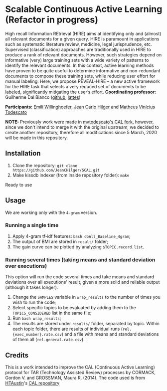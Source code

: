 # Scalable Continuous Active Learning (Refactor in progress)
High recall Information REtrieval (HIRE) aims at identifying only and (almost) all relevant documents for a given query. HIRE is paramount in applications such as systematic literature review, medicine, legal jurisprudence, etc. Supervised (classification) approaches are traditionally used in HIRE to produce a rank of relevant documents. However, such strategies depend on informative (very) large training sets with a wide variety of patterns to identify the relevant documents. In this context, active learning methods have proven to be quite useful to determine informative and non-redundant documents to compose these training sets, while reducing user effort for manual labeling. Here, we propose
REVEAL-HIRE – a new active framework for the HIRE task that selects a very reduced set of documents to be labeled, significantly mitigating the user’s effort. 
**Coordinating professor:** Guilherme Dal Bianco ([github](https://github.com/dbguilherme), [lattes]( http://lattes.cnpq.br/5152594034228273))

**Participants:** [Emili Willinghoefer](https://github.com/Emiliwillinghoefer), [Jean Carlo Hilger](https://github.com/jeanchilger) and [Matheus Vinícius Todescato](https://github.com/mvtodescato)

**NOTE:** Previously work were made in [mvtodescato's CAL fork](https://github.com/mvtodescato/CAL), however, since we don't intend to merge it with the original upstream, we decided to create another repository, therefore all modifications since 5 March, 2020 will be made in this repository.

## Installation

1. Clone the repository: `git clone https://github.com/JeanCHilger/SCAL.git`
2. Make kissdb indexer (from inside repository folder): `make`

Ready to use

## Usage

We are working only with the `4-gram` version.

### Running a single time
1. Apply 4-gram tf-idf features: `bash doAll_Baseline_4gram`;
2. The output of BMI are stored in `result/` folder;
3. The gain curve can be plotted by analyzing `$TOPIC.record.list`.

### Running several times (taking means and standard deviation over executions)
This option will run the code several times and take means and standard deviations over all executions' result, given a more solid and reliable output (although it takes longer).

1. Change the `SAMPLES` variable in `wrap_results` to the number of times you wish to run the code;
2. Select specific topics to be evaluated by adding them to the `TOPICS_CONSIDERED` list in the same file;
3. Run `bash wrap_results`;
4. The results are stored under `results/` folder, separated by topic. Within each topic folder, there are results of individual runs (`rel.{exec_number}.rate.csv`) and a file with means and standard deviations of them all (`rel.general.rate.csv`).

## Credits

This is a work intended to improve the CAL (Continuous Active Learning) protocol for TAR (Technology Assisted Review) processes by CORMACK, Gordon V. and GROSSMAN, Maura R. (2014). The code used is from [HTAustin](https://github.com/HTAustin)'s [CAL repository](https://github.com/HTAustin/CAL)

